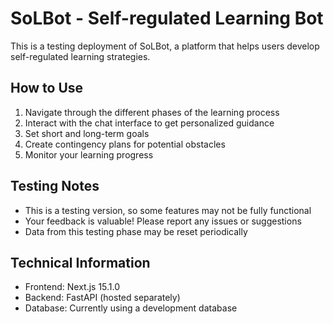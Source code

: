 # SoLBot - Self-regulated Learning Bot

This is a testing deployment of SoLBot, a platform that helps users develop self-regulated learning strategies.

## How to Use

1. Navigate through the different phases of the learning process
2. Interact with the chat interface to get personalized guidance
3. Set short and long-term goals
4. Create contingency plans for potential obstacles
5. Monitor your learning progress

## Testing Notes

- This is a testing version, so some features may not be fully functional
- Your feedback is valuable! Please report any issues or suggestions
- Data from this testing phase may be reset periodically

## Technical Information

- Frontend: Next.js 15.1.0
- Backend: FastAPI (hosted separately)
- Database: Currently using a development database 